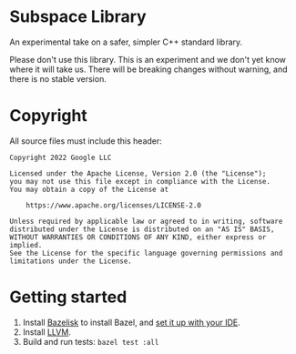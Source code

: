 # Subspace Library

An experimental take on a safer, simpler C++ standard library.

Please don't use this library. This is an experiment and we don't yet know where
it will take us. There will be breaking changes without warning, and there is no
stable version.

# Copyright

All source files must include this header:
```
Copyright 2022 Google LLC

Licensed under the Apache License, Version 2.0 (the "License");
you may not use this file except in compliance with the License.
You may obtain a copy of the License at

    https://www.apache.org/licenses/LICENSE-2.0

Unless required by applicable law or agreed to in writing, software
distributed under the License is distributed on an "AS IS" BASIS,
WITHOUT WARRANTIES OR CONDITIONS OF ANY KIND, either express or implied.
See the License for the specific language governing permissions and
limitations under the License.
```

# Getting started

1. Install [Bazelisk](https://github.com/bazelbuild/bazelisk) to install Bazel,
   and [set it up with your IDE](https://bazel.build/install/ide).
1. Install [LLVM](https://releases.llvm.org/download.html).
1. Build and run tests: `bazel test :all`
